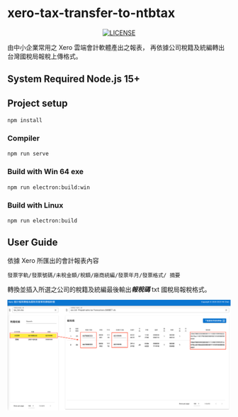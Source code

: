 # xero-tax-transfer-to-ntbtax
<div align="center">

[![LICENSE](https://badgen.net/github/license/hkchen/xero-tax-transfer-to-ntbtax)](LICENSE)

</div>

由中小企業常用之 Xero 雲端會計軟體產出之報表，
再依據公司稅籍及統編轉出台灣國稅局報稅上傳格式。

## System Required Node.js 15+

## Project setup
```
npm install
```

### Compiler
```
npm run serve
```

### Build with Win 64 exe
```
npm run electron:build:win 
```

### Build with Linux
```
npm run electron:build
```

## User Guide
依據 Xero 所匯出的會計報表內容
```
發票字軌/發票號碼/未稅金額/稅額/廠商統編/發票年月/發票格式/ 摘要
```
轉換並插入所選之公司的稅籍及統編最後輸出***報稅碼*** txt 國稅局報稅格式。

![image](https://github.com/HKChen/xero-tax-transfer-to-ntbtax/blob/main/test_file/descrption_img/info.png)
